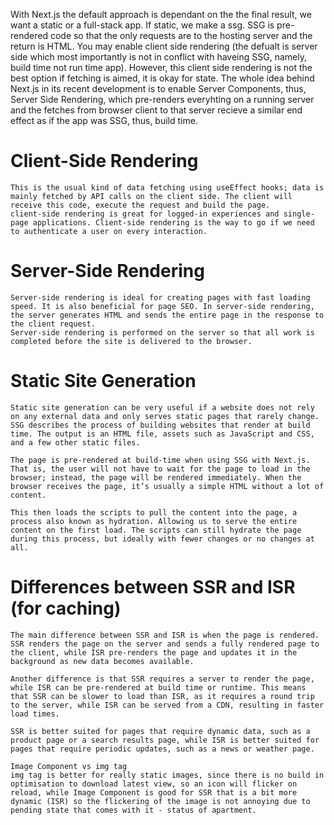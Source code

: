 With Next.js the default approach is dependant on the the final result, we want a static or a full-stack app. If static, we make a ssg. SSG is pre-rendered code so that the only requests are to the hosting server and the return is HTML. You may enable client side rendering (the defualt is server side which most importantly is not in conflict with haveing SSG, namely, build time not run time app). However, this client side rendering is not the best option if fetching is aimed, it is okay for state. The whole idea behind Next.js in its recent development is to enable Server Components, thus, Server Side Rendering, which pre-renders everyhting on a running server and the fetches from browser client to that server recieve a similar end effect as if the app was SSG, thus, build time.

# Client-Side Rendering

    This is the usual kind of data fetching using useEffect hooks; data is mainly fetched by API calls on the client side. The client will receive this code, execute the request and build the page.
    client-side rendering is great for logged-in experiences and single-page applications. Client-side rendering is the way to go if we need to authenticate a user on every interaction.

# Server-Side Rendering

    Server-side rendering is ideal for creating pages with fast loading speed. It is also beneficial for page SEO. In server-side rendering, the server generates HTML and sends the entire page in the response to the client request. 
    Server-side rendering is performed on the server so that all work is completed before the site is delivered to the browser.

# Static Site Generation

    Static site generation can be very useful if a website does not rely on any external data and only serves static pages that rarely change. SSG describes the process of building websites that render at build time. The output is an HTML file, assets such as JavaScript and CSS, and a few other static files.

    The page is pre-rendered at build-time when using SSG with Next.js. That is, the user will not have to wait for the page to load in the browser; instead, the page will be rendered immediately. When the browser receives the page, it’s usually a simple HTML without a lot of content.

    This then loads the scripts to pull the content into the page, a process also known as hydration. Allowing us to serve the entire content on the first load. The scripts can still hydrate the page during this process, but ideally with fewer changes or no changes at all.

# Differences between SSR and ISR (for caching) 

    The main difference between SSR and ISR is when the page is rendered. SSR renders the page on the server and sends a fully rendered page to the client, while ISR pre-renders the page and updates it in the background as new data becomes available.

    Another difference is that SSR requires a server to render the page, while ISR can be pre-rendered at build time or runtime. This means that SSR can be slower to load than ISR, as it requires a round trip to the server, while ISR can be served from a CDN, resulting in faster load times.

    SSR is better suited for pages that require dynamic data, such as a product page or a search results page, while ISR is better suited for pages that require periodic updates, such as a news or weather page.

    Image Component vs img tag
    img tag is better for really static images, since there is no build in optimisation to download latest view, so an icon will flicker on reload, while Image Component is good for SSR that is a bit more dynamic (ISR) so the flickering of the image is not annoying due to pending state that comes with it - status of apartment.